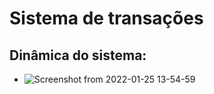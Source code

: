 # Sistema de transações

<h2>Dinâmica do sistema: </h2>

- ![Screenshot from 2022-01-25 13-54-59](https://user-images.githubusercontent.com/69400902/151061681-6bc9910f-daec-48d9-95fb-0a8c7a8bcbd3.png)
